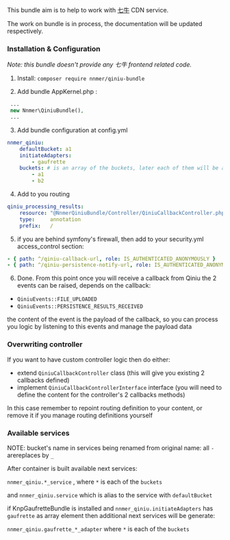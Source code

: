 This bundle aim is to help to work with [七牛](https://www.qiniu.com/) CDN service.

The work on bundle is in process, the documentation will be updated respectively.

### Installation & Configuration

_Note: this bundle doesn't provide any 七牛 frontend related code._ 

1. Install: `composer require nnmer/qiniu-bundle`

2. Add bundle AppKernel.php :
```php
 ...
 new Nnmer\QiniuBundle(),
 ...
```

3. Add bundle configuration at config.yml
```yaml
nnmer_qiniu:
    defaultBucket: a1
    initiateAdapters:
        - gaufrette
    buckets: # is an array of the buckets, later each of them will be available as a service. Should be at least 1 provided
        - a1
        - b2
```

4. Add to you routing
```yaml
qiniu_processing_results:
    resource: "@NnmerQiniuBundle/Controller/QiniuCallbackController.php"
    type:     annotation
    prefix:   /
```

5. if you are behind symfony's firewall, then add to your security.yml  access_control section:
```yaml
- { path: ^/qiniu-callback-url, role: IS_AUTHENTICATED_ANONYMOUSLY }
- { path: ^/qiniu-persistence-notify-url, role: IS_AUTHENTICATED_ANONYMOUSLY }
```

6. Done. From this point once you will receive a callback from Qiniu the 2 events can be raised, depends on the callback:
- `QiniuEvents::FILE_UPLOADED`
- `QiniuEvents::PERSISTENCE_RESULTS_RECEIVED`

the content of the event is the payload of the callback, so you can process you logic by listening to this events and manage the payload data

### Overwriting controller

If you want to have custom controller logic then do either:
- extend `QiniuCallbackController` class (this will give you existing 2 callbacks defined)
- implement `QiniuCallbackControllerInterface` interface (you will need to define the content for the controller's 2 callbacks methods)

In this case remember to repoint routing definition to your content, or remove it if you manage routing definitions yourself

### Available services

NOTE: bucket's name in services being renamed from original name:
all `-` arereplaces by `_`

After container is built available next services:

`nnmer_qiniu.*_service` , where `*` is each of the `buckets`

and `nnmer_qiniu.service` which is alias to the service with `defaultBucket`

if KnpGaufretteBundle is installed and `nnmer_qiniu.initiateAdapters` has `gaufrette` as array element then additional 
next services will be generate:
 
`nnmer_qiniu.gaufrette_*_adapter` where `*` is each of the `buckets`